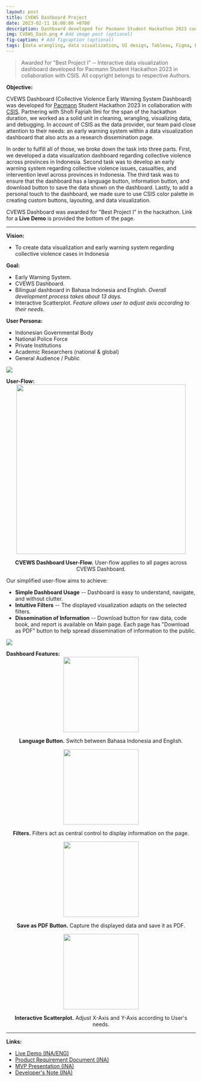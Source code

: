 ```yaml
---
layout: post
title: CVEWS Dashboard Project
date: 2023-02-11 16:00:00 +0700
description: Dashboard developed for Pacmann Student Hackathon 2023 course held by Pacmann.io in collaboration with CSIS. All copyright belongs to respective authors. Awarded as 'Best Project I' # Add post description (optional)
img: CVEWS_Dash.png # Add image post (optional)
fig-caption: # Add figcaption (optional)
tags: [data wrangling, data visualization, UI design, Tableau, Figma, Python]
---
```

>Awarded for "Best Project I" ─ Interactive data visualization dashboard developed for Pacmann Student Hackathon 2023 in collaboration with CSIS. All copyright belongs to respective Authors.

<strong>Objective:</strong>

CVEWS Dashboard (Collective Violence Early Warning System Dashboard) was developed for <a href="pacmann.io">Pacmann</a> Student Hackathon 2023 in collaboration with <a href="https://csis.or.id/">CSIS</a>. Partnering with Shofi Fajriah Ilmi for the span of the hackathon duration, we worked as a solid unit in cleaning, wrangling, visualizing data, and debugging. In account of CSIS as the data provider, our team paid close attention to their needs: an early warning system within a data visualization dashboard that also acts as a research dissemination page.

In order to fulfill all of those, we broke down the task into three parts. First, we developed a data visualization dashboard regarding collective violence across provinces in Indonesia. Second task was to develop an early warning system regarding collective violence issues, casualties, and intervention level across provinces in Indonesia. The third task was to ensure that the dashboard has a language button, information button, and download button to save the data shown on the dashboard. Lastly, to add a personal touch to the dashboard, we made sure to use CSIS color palette in creating custom buttons, layouting, and data visualization.

CVEWS Dashboard was awarded for "Best Project I" in the hackathon.
Link for a <strong>Live Demo</strong> is provided the bottom of the page.

<hr>

<strong>Vision:</strong>
* To create data visualization and early warning system regarding collective violence cases in Indonesia

<strong>Goal:</strong>
* Early Warning System.
* CVEWS Dashboard.
* Bilingual dashboard in Bahasa Indonesia and English. <i>Overall development process takes about 13 days.</i>
* Interactive Scatterplot. <i>Feature allows user to adjust axis according to their needs.</i>

<strong>User Persona:</strong>
* Indonesian Governmental Body
* National Police Force
* Private Institutions
* Academic Researchers (national & global)
* General Audience / Public

<!-- separator -->
<img src="{{site.baseurl}}/assets/img/Separator.png" style="display: block; margin-left: auto; margin-right: auto;"/>
<!-- separator -->

<strong>User-Flow:</strong>
<img src="{{site.baseurl}}/assets/img/CVEWS-userflow.png" width="450" height="auto" style="display: block; margin-left: auto; margin-right: auto;"/>
<p style="text-align:center"><strong>CVEWS Dashboard User-Flow.</strong> User-flow applies to all pages across CVEWS Dashboard.</p>

Our simplified user-flow aims to achieve:
* <strong>Simple Dashboard Usage</strong> -- Dashboard is easy to understand, navigate, and without clutter.
* <strong>Intuitive Filters</strong> -- The displayed visualization adapts on the selected filters.
* <strong>Dissemination of Information</strong> -- Download button for raw data, code book, and report is available on Main page. Each page has "Download as PDF" button to help spread dissemination of information to the public.

<!-- separator -->
<img src="{{site.baseurl}}/assets/img/Separator.png" style="display: block; margin-left: auto; margin-right: auto;"/>
<!-- separator -->

<strong>Dashboard Features:</strong>
<img src="{{site.baseurl}}/assets/img/CVEWS_ChangeLanguage.gif" width="200" height="auto" style="display: block; margin-left: auto; margin-right: auto;"/>
<p style="text-align:center"><strong>Language Button.</strong> Switch between Bahasa Indonesia and English.</centre></p>
<img src="{{site.baseurl}}/assets/img/CVEWS_GraphToggle.gif" width="200" height="auto" style="display: block; margin-left: auto; margin-right: auto;"/>
<p style="text-align:center"><strong>Filters.</strong> Filters act as central control to display information on the page.</p>
<img src="{{site.baseurl}}/assets/img/CVEWS_Info.gif" width="200" height="auto" style="display: block; margin-left: auto; margin-right: auto;"/>
<p style="text-align:center"><strong>Save as PDF Button.</strong> Capture the displayed data and save it as PDF.</p>
<img src="{{site.baseurl}}/assets/img/CVEWS_Scatterplot.gif" width="200" height="auto" style="display: block; margin-left: auto; margin-right: auto;"/>
<p style="text-align:center"><strong>Interactive Scatterplot.</strong> Adjust X-Axis and Y-Axis according to User's needs.</p>




<hr>

<strong>Links:</strong>
* <a href="https://public.tableau.com/app/profile/shofi.f.ilmi/viz/IndonesiaCollectiveViolenceEarlyWarningSystemCVEWS10/A1Beranda_1">Live Demo (INA/ENG)</a>
* <a href="https://drive.google.com/file/d/1wYKuQjAn6TaQ4lcQqBPs4lQx4YRrTs3p/view?usp=share_link">Product Requirement Document (INA)</a>
* <a href="https://drive.google.com/file/d/1wYKuQjAn6TaQ4lcQqBPs4lQx4YRrTs3p/view?usp=share_link">MVP Presentation (INA)</a>
* <a href="https://medium.com/@social.larasati/mati-satu-tumbuh-seribu-upaya-kami-menghidupkan-kembali-dashboard-collective-violence-early-aaf07ea2a660">Developer's Note (INA)</a>